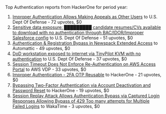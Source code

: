 Top Authentication reports from HackerOne for period year:

1. [Improper Authentication Allows Making Appeals as Other Users](https://hackerone.com/reports/2666323) to U.S. Dept Of Defense - 72 upvotes, $0
2. [Sensitive data exposure: █████████ candidate resumes/CVs available to download with no authentication through BAC/IDOR/Improper Salesforce config](https://hackerone.com/reports/2623715) to U.S. Dept Of Defense - 51 upvotes, $0
3. [Authentication & Registration Bypass in Newspack Extended Access](https://hackerone.com/reports/2536758) to Automattic - 49 upvotes, $0
4. [DoD workstation exposed to internet via TinyPilot KVM with no authentication](https://hackerone.com/reports/2633988) to U.S. Dept Of Defense - 37 upvotes, $0
5. [Session Timeout Does Not Enforce Re-Authentication on AWS Access Portal](https://hackerone.com/reports/2800511) to AWS VDP - 33 upvotes, $0
6. [Improper Authentication - 2FA OTP Reusable](https://hackerone.com/reports/2529780) to HackerOne - 21 upvotes, $0
7. [Bypassing Two-Factor Authentication via Account Deactivation and Password Reset](https://hackerone.com/reports/2543342) to HackerOne - 19 upvotes, $0
8. [Session Replay Attack Allows Authentication Bypass via Captured Login Responses Allowing Bypass of 429 Too many attempts for Multiple Failed Logins](https://hackerone.com/reports/3120790) to WakaTime - 3 upvotes, $0
